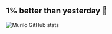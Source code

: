 ## 1% better than yesterday 🔱

![Murilo GitHub stats](https://github-readme-stats.vercel.app/api?username=MuriloDeLima&show_icons=true&theme=dracula&count_private=true)


